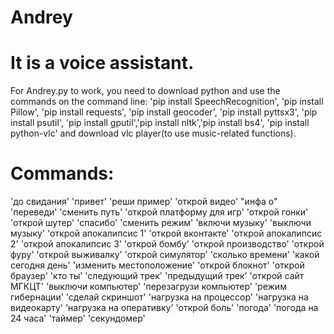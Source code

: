 # Andrey
# It is a voice assistant.
 For Andrey.py to work, you need to download python and use the commands on the command line: 'pip install SpeechRecognition', 'pip install Pillow', 'pip install requests', 'pip install geocoder', 'pip install pyttsx3', 'pip install psutil', 'pip install gputil','pip install nltk','pip install bs4', 'pip install python-vlc' and download vlc player(to use music-related functions).
# Commands:
'до свидания'
'привет'
'реши пример'
'открой видео'
"инфа о"
'переведи'
'сменить путь'
'открой платформу для игр'
'открой гонки'
'открой шутер'
'спасибо'
'сменить режим'
'включи музыку'
'выключи музыку'
'открой апокалипсис 1'
'открой вконтакте'
'открой апокалипсис 2'
'открой апокалипсис 3'
'открой бомбу'
'открой производство'
'открой фуру'
'открой выживалку'
'открой симулятор'
'сколько времени'
'какой сегодня день'
'изменить местоположение'
'открой блокнот'
'открой браузер'
'кто ты'
'следующий трек'
'предыдущий трек'
'открой сайт МГКЦТ'
'выключи компьютер'
'перезагрузи компьютер'
'режим гибернации'
'сделай скриншот'
'нагрузка на процессор'
'нагрузка на видеокарту'
'нагрузка на оперативку'
'открой боль'
'погода'
'погода на 24 часа'
'таймер'
'секундомер'
